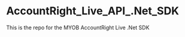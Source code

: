 AccountRight_Live_API_.Net_SDK
==============================

This is the repo for the MYOB AccountRight Live .Net SDK

